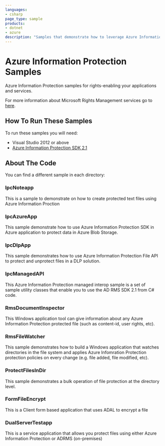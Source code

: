 ```yaml
---
languages:
- csharp
page_type: sample
products:
- dotnet
- azure
description: "Samples that demonstrate how to leverage Azure Information Protection services."
---
```


# Azure Information Protection Samples

Azure Information Protection samples for rights-enabling your applications and services.

For more information about Microsoft Rights Management services go to [here](http://www.microsoft.com/rms).

## How To Run These Samples

To run these samples you will need:
- Visual Studio 2012 or above
- [Azure Information Protection SDK 2.1](http://www.microsoft.com/en-us/download/details.aspx?id=38397)

## About The Code

You can find a different sample in each directory:

### IpcNoteapp
This is a sample to demonstrate on how to create protected text files using Azure Information Proction

### IpcAzureApp

This sample demonstrate how to use Azure Information Protection SDK in Azure application to protect data in Azure Blob Storage.

### IpcDlpApp

This sample demonstrates how to use Azure Information Protection  File API to protect and unprotect files in a DLP solution.

### IpcManagedAPI

This Azure Information Protection managed interop sample is a set of sample utility classes that enable you to use the AD RMS SDK 2.1 from C# code.

### RmsDocumentInspector

This Windows application tool can give information about any Azure Information Protection protected file (such as content-id, user rights, etc).

### RmsFileWatcher

This sample demonstrates how to build a Windows application that watches directories in the file system and applies Azure Infomration Protection protection policies on every change (e.g. file added, file modified, etc).

### ProtectFilesInDir

This sample demonstrates a bulk operation of file protection at the directory level. 

### FormFileEncrypt

This is a Client form based application that uses ADAL to encrypt a file

### DualServerTestapp

This is a service application that allows you protect files using either Azure Information Protection or ADRMS (on-premises)
